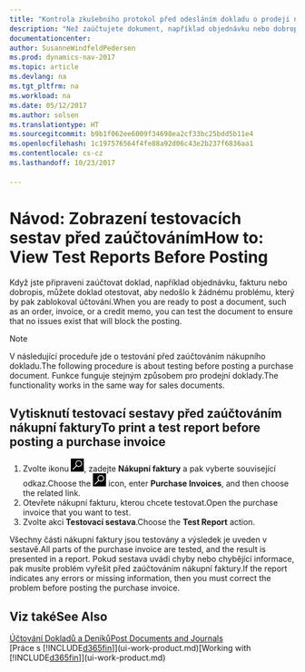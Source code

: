 ```yaml
---
title: "Kontrola zkušebního protokol před odesláním dokladu o prodeji nebo nákupu"
description: "Než zaúčtujete dokument, například objednávku nebo dobropis, můžete jej otestovat a zkontrolovat, abyste si ověřili chyby, které by mohly blokovat účtování."
documentationcenter: 
author: SusanneWindfeldPedersen
ms.prod: dynamics-nav-2017
ms.topic: article
ms.devlang: na
ms.tgt_pltfrm: na
ms.workload: na
ms.date: 05/12/2017
ms.author: solsen
ms.translationtype: HT
ms.sourcegitcommit: b9b1f062ee6009f34698ea2cf33bc25bdd5b11e4
ms.openlocfilehash: 1c197576564f4fe88a92d06c43e2b237f6836aa1
ms.contentlocale: cs-cz
ms.lasthandoff: 10/23/2017

---
```

# <a name="how-to-view-test-reports-before-posting"></a><span data-ttu-id="40a4e-103">Návod: Zobrazení testovacích sestav před zaúčtováním</span><span class="sxs-lookup"><span data-stu-id="40a4e-103">How to: View Test Reports Before Posting</span></span>
<span data-ttu-id="40a4e-104">Když jste připraveni zaúčtovat doklad, například objednávku, fakturu nebo dobropis, můžete doklad otestovat, aby nedošlo k žádnému problému, který by pak zablokoval účtování.</span><span class="sxs-lookup"><span data-stu-id="40a4e-104">When you are ready to post a document, such as an order, invoice, or a credit memo, you can test the document to ensure that no issues exist that will block the posting.</span></span>

> [!NOTE]  
>   <span data-ttu-id="40a4e-105">V následující proceduře jde o testování před zaúčtováním nákupního dokladu.</span><span class="sxs-lookup"><span data-stu-id="40a4e-105">The following procedure is about testing before posting a purchase document.</span></span> <span data-ttu-id="40a4e-106">Funkce funguje stejným způsobem pro prodejní doklady.</span><span class="sxs-lookup"><span data-stu-id="40a4e-106">The functionality works in the same way for sales documents.</span></span>

## <a name="to-print-a-test-report-before-posting-a-purchase-invoice"></a><span data-ttu-id="40a4e-107">Vytisknutí testovací sestavy před zaúčtováním nákupní faktury</span><span class="sxs-lookup"><span data-stu-id="40a4e-107">To print a test report before posting a purchase invoice</span></span>
1. <span data-ttu-id="40a4e-108">Zvolte ikonu ![Vyhledat stránku nebo sestavu](media/ui-search/search_small.png "Ikona Vyhledat stránku nebo sestavu"), zadejte **Nákupní faktury** a pak vyberte související odkaz.</span><span class="sxs-lookup"><span data-stu-id="40a4e-108">Choose the ![Search for Page or Report](media/ui-search/search_small.png "Search for Page or Report icon") icon, enter **Purchase Invoices**, and then choose the related link.</span></span>
2. <span data-ttu-id="40a4e-109">Otevřete nákupní fakturu, kterou chcete testovat.</span><span class="sxs-lookup"><span data-stu-id="40a4e-109">Open the purchase invoice that you want to test.</span></span>
3. <span data-ttu-id="40a4e-110">Zvolte akci **Testovací sestava**.</span><span class="sxs-lookup"><span data-stu-id="40a4e-110">Choose the **Test Report** action.</span></span>  

<span data-ttu-id="40a4e-111">Všechny části nákupní faktury jsou testovány a výsledek je uveden v sestavě.</span><span class="sxs-lookup"><span data-stu-id="40a4e-111">All parts of the purchase invoice are tested, and the result is presented in a report.</span></span> <span data-ttu-id="40a4e-112">Pokud sestava uvádí chyby nebo chybějící informace, pak musíte problém vyřešit před zaúčtováním nákupní faktury.</span><span class="sxs-lookup"><span data-stu-id="40a4e-112">If the report indicates any errors or missing information, then you must correct the problem before posting the purchase invoice.</span></span>

## <a name="see-also"></a><span data-ttu-id="40a4e-113">Viz také</span><span class="sxs-lookup"><span data-stu-id="40a4e-113">See Also</span></span>
[<span data-ttu-id="40a4e-114">Účtování Dokladů a Deníků</span><span class="sxs-lookup"><span data-stu-id="40a4e-114">Post Documents and Journals</span></span>](ui-post-documents-journals.md)  
<span data-ttu-id="40a4e-115">[Práce s [!INCLUDE[d365fin](includes/d365fin_md.md)]](ui-work-product.md)</span><span class="sxs-lookup"><span data-stu-id="40a4e-115">[Working with [!INCLUDE[d365fin](includes/d365fin_md.md)]](ui-work-product.md)</span></span>


